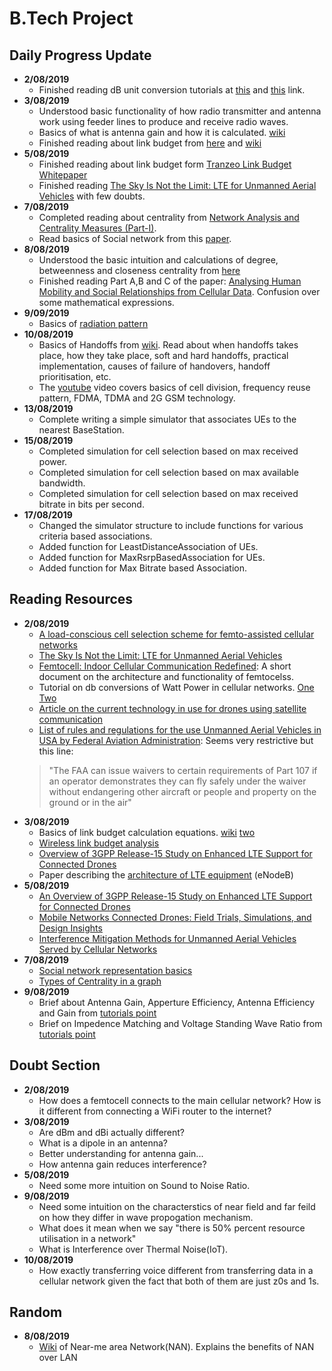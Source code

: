 # B.Tech Project 

## Daily Progress Update 
* **2/08/2019**
    * Finished reading dB unit conversion tutorials at [this](http://www.ittc.ku.edu/~jstiles/622/handouts/dB.pdf) and [this](http://www.rfcafe.com/references/electrical/decibel-tutorial.htm) link. 
* **3/08/2019** 
	* Understood basic functionality of how radio transmitter and antenna work using feeder lines to produce and receive radio waves. 
	* Basics of what is antenna gain and how it is calculated. [wiki](https://en.wikipedia.org/wiki/Antenna_gain)
	* Finished reading about link budget from [here](https://www.electronics-notes.com/articles/antennas-propagation/propagation-overview/radio-link-budget-formula-calculator.php) and [wiki](https://en.wikipedia.org/wiki/Link_budget)
* **5/08/2019** 
	* Finished reading about link budget form [Tranzeo Link Budget Whitepaper](http://www.tranzeo.com/allowed/Tranzeo_Link_Budget_Whitepaper.pdf)
	* Finished reading [The Sky Is Not the Limit: LTE for Unmanned Aerial Vehicles](https://ieeexplore.ieee.org/document/8337920) with few doubts. 
* **7/08/2019**
	* Completed reading about centrality from [Network Analysis and Centrality Measures (Part-I)](https://www.hackerearth.com/practice/notes/network-analysis-and-centrality-measures-part-i/). 
	* Read basics of Social network from this [paper](https://pdfs.semanticscholar.org/75a9/829c84e345595bc6d50322abb823fd8831eb.pdf).
* **8/08/2019**
	* Understood the basic intuition and calculations of degree, betweenness and closeness centrality from [here](https://cs.brynmawr.edu/Courses/cs380/spring2013/section02/slides/05_Centrality.pdf)
	* Finished reading Part A,B and C of the paper: [Analysing Human Mobility and Social Relationships from Cellular Data](https://ieeexplore.ieee.org/document/8256044). Confusion over some mathematical expressions. 
* **9/09/2019** 
	* Basics of [radiation pattern](https://www.tutorialspoint.com/antenna_theory/antenna_theory_radiation_pattern.htm)
* **10/08/2019**
	* Basics of Handoffs from [wiki](https://en.wikipedia.org/wiki/Handover). Read about when handoffs takes place, how they take place, soft and hard handoffs, practical implementation, causes of failure of handovers, handoff prioritisation, etc. 
	* The [youtube](https://www.youtube.com/watch?v=dhsphf0Mnhs&list=PLjGG94etKypKeb0nzyN9tSs_HCd5c4wXF&index=26) video covers basics of cell division, frequency reuse pattern, FDMA, TDMA and 2G GSM technology. 
* **13/08/2019** 
	* Complete writing a simple simulator that associates UEs to the nearest BaseStation.
* **15/08/2019**
	* Completed simulation for cell selection based on max received power.
	* Completed simulation for cell selection based on max available bandwidth.
	* Completed simulation for cell selection based on max received bitrate in bits per second.
* **17/08/2019**
	* Changed the simulator structure to include functions for various criteria based associations.
	* Added function for LeastDistanceAssociation of UEs. 
	* Added function for MaxRsrpBasedAssociation for UEs.
	* Added function for Max Bitrate based Association. 


## Reading Resources 
* **2/08/2019**
	* [A load-conscious cell selection scheme for femto-assisted cellular networks](https://ieeexplore.ieee.org/document/6666543)
	* [The Sky Is Not the Limit: LTE for Unmanned Aerial Vehicles](https://ieeexplore.ieee.org/document/8337920)
	* [Femtocell: Indoor Cellular Communication Redefined](https://www.cse.wustl.edu/~jain/cse574-10/ftp/femto/index.html): A short document on the architecture and functionality of femtocelss. 
	* Tutorial on db conversions of Watt Power in cellular networks. [One](http://www.ittc.ku.edu/~jstiles/622/handouts/dB.pdf) [Two](http://www.rfcafe.com/references/electrical/decibel-tutorial.htm)
	* [Article on the current technology in use for drones using satellite communication](https://www.dronezon.com/learn-about-drones-quadcopters/what-is-drone-technology-or-how-does-drone-technology-work/)
	* [List of rules and regulations for the use Unmanned Aerial Vehicles in USA by Federal Aviation Administration](https://www.faa.gov/news/fact_sheets/news_story.cfm?newsId=22615): Seems very restrictive but this line:
	> "The FAA can issue waivers to certain requirements of Part 107 if an operator demonstrates they can fly safely under the waiver without endangering other aircraft or people and property on the ground or in the air" 
* **3/08/2019**
	* Basics of link budget calculation equations. [wiki](https://en.wikipedia.org/wiki/Link_budget) [two](https://www.electronics-notes.com/articles/antennas-propagation/propagation-overview/radio-link-budget-formula-calculator.php)
	* [Wireless link budget analysis](http://www.tranzeo.com/allowed/Tranzeo_Link_Budget_Whitepaper.pdf) 
	* [Overview of 3GPP Release-15 Study on Enhanced LTE Support for Connected Drones](https://arxiv.org/pdf/1805.00826.pdf)
	* Paper describing the [architecture of LTE equipment](https://www.fujitsu.com/global/documents/about/resources/publications/fstj/archives/vol48-1/paper11.pdf) (eNodeB)
* **5/08/2019**
	* [An Overview of 3GPP Release-15 Study on Enhanced LTE Support for Connected Drones](https://arxiv.org/abs/1805.00826)
	* [Mobile Networks Connected Drones: Field Trials, Simulations, and Design Insights](https://arxiv.org/abs/1801.10508)
	* [Interference Mitigation Methods for Unmanned Aerial Vehicles Served by Cellular Networks](https://arxiv.org/abs/1802.00223)
* **7/08/2019** 
	* [Social network representation basics](https://pdfs.semanticscholar.org/75a9/829c84e345595bc6d50322abb823fd8831eb.pdf)
	* [Types of Centrality in a graph](https://www.hackerearth.com/practice/notes/network-analysis-and-centrality-measures-part-i/)
* **9/08/2019**
	* Brief about Antenna Gain, Apperture Efficiency, Antenna Efficiency and Gain from [tutorials point](https://www.tutorialspoint.com/antenna_theory/antenna_theory_parameters.htm)
	* Brief on Impedence Matching and Voltage Standing Wave Ratio from [tutorials point](https://www.tutorialspoint.com/antenna_theory/antenna_theory_basic_parameters.htm)


## Doubt Section 
* **2/08/2019**
	* How does a femtocell connects to the main cellular network? How is it different from connecting a WiFi router to the internet?
* **3/08/2019** 
	* Are dBm and dBi actually different?
	* What is a dipole in an antenna?
	* Better understanding for antenna gain...
	* How antenna gain reduces interference?
* **5/08/2019** 
	* Need some more intuition on Sound to Noise Ratio.
* **9/08/2019** 
	* Need some intuition on the characterstics of near field and far feild on how they differ in wave propogation mechanism. 
	* What does it mean when we say "there is 50% percent resource utilisation in a network"
	* What is Interference over Thermal Noise(IoT). 
* **10/08/2019**
	* How exactly transferring voice different from transferring data in a cellular network given the fact that both of them are just z0s and 1s. 


## Random 
* **8/08/2019**
	* [Wiki](https://en.wikipedia.org/wiki/Near-me_area_network) of Near-me area Network(NAN). Explains the benefits of NAN over LAN
